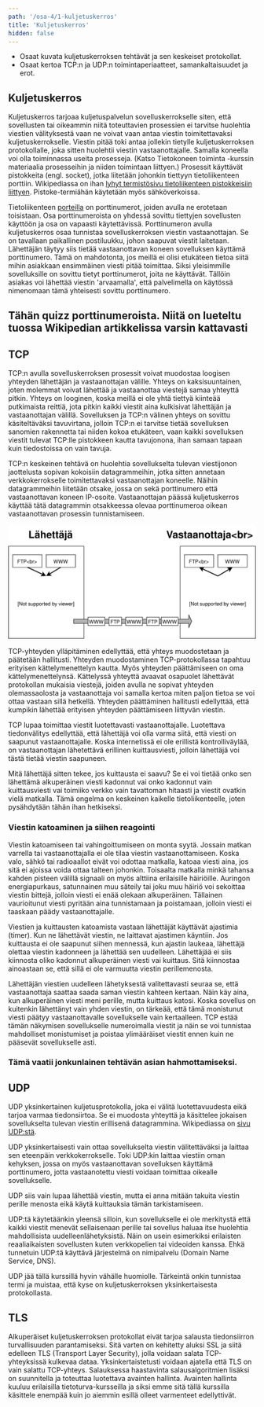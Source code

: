 ```yaml
---
path: '/osa-4/1-kuljetuskerros'
title: 'Kuljetuskerros'
hidden: false
---
```



<text-box variant='learningObjectives' name='Oppimistavoitteet'>

- Osaat kuvata kuljetuskerroksen tehtävät ja sen keskeiset protokollat.
- Osaat kertoa TCP:n ja UDP:n toimintaperiaatteet, samankaltaisuudet ja erot.

</text-box>

<quiznator id="5c498c7c017ffc13eddc84f1"></quiznator>



## Kuljetuskerros

Kuljetuskerros tarjoaa kuljetuspalvelun sovelluskerrokselle siten, että sovellusten tai oikeammin niitä toteuttavien prosessien ei tarvitse huolehtia viestien välityksestä vaan ne voivat vaan antaa viestin toimitettavaksi kuljetuskerrokselle. Viestin pitää toki antaa jollekin tietylle kuljetuskerroksen protokollalle, joka sitten huolehtii viestin vastaanottajalle.  Samalla koneella voi olla toiminnassa useita prosesseja. (Katso Tietokoneen toiminta -kurssin materiaalia prosesseihin ja niiden toimintaan liittyen.) Prosessit käyttävät pistokkeita (engl. socket), jotka liitetään johonkin tiettyyn tietoliikenteen porttiin. Wikipediassa on ihan [lyhyt termistösivu tietoliikenteen pistokkeisiin liittyen](https://fi.wikipedia.org/wiki/Pistoke_(tietotekniikka)). Pistoke-termiähän käytetään myös sähköverkoissa.

Tietoliikenteen [porteilla](https://fi.wikipedia.org/wiki/Portti_(tietoliikenne)) on porttinumerot, joiden avulla ne erotetaan toisistaan. Osa porttinumeroista on yhdessä sovittu tiettyjen sovellusten käyttöön ja osa on vapaasti käytettävissä. Porttinumeron avulla kuljetuskerros osaa tunnistaa sovelluskerroksen viestin vastaanottajan. Se on tavallaan paikallinen postiluukku, johon saapuvat viestit laitetaan. Lähettäjän täytyy siis tietää vastaanottavan koneen sovelluksen käyttämä porttinumero. Tämä on mahdotonta, jos meillä ei olisi etukäteen tietoa siitä mihin asiakkaan ensimmäinen viesti pitää toimittaa. Siksi yleisimmille sovelluksille on sovittu tietyt porttinumerot, joita ne käyttävät. Tällöin asiakas voi lähettää viestin 'arvaamalla', että palvelimella on käytössä nimenomaan tämä yhteisesti sovittu porttinumero.

## Tähän quizz porttinumeroista. Niitä on lueteltu tuossa Wikipedian artikkelissa varsin kattavasti


##  TCP

TCP:n avulla sovelluskerroksen prosessit voivat muodostaa loogisen yhteyden lähettäjän ja vastaanottajan välille. Yhteys on kaksisuuntainen, joten molemmat voivat lähettää ja vastaanottaa viestejä samaa yhteyttä pitkin. Yhteys on looginen, koska meillä ei ole yhtä tiettyä kiinteää putkimaista reittiä, jota pitkin kaikki viestit aina kulkisivat lähettäjän ja vastaanottajan välillä. 
Sovelluksen ja TCP:n välinen yhteys on sovittu käsiteltäväksi tavuvirtana, jolloin TCP:n ei tarvitse tietää sovelluksen sanomien rakennetta tai niiden kokoa etukäteen, vaan kaikki sovelluksen viestit tulevat TCP:lle pistokkeen kautta tavujonona, ihan samaan tapaan kuin tiedostoissa on vain tavuja.

TCP:n keskeinen tehtävä on huolehtia sovellukselta tulevan viestijonon jaottelusta sopivan kokoisiin datagrammeihin, jotka sitten annetaan verkkokerrokselle toimitettavaksi vastaanottajan koneelle. Näihin datagrammeihin liitetään otsake, jossa on sekä porttinumero että vastaanottavan koneen IP-osoite. Vastaanottajan päässä kuljetuskerros käyttää tätä datagrammin otsakkeessa olevaa porttinumeroa oikean vastaanottavan prosessin tunnistamiseen.


![erillisten ftp- ja www-prosessien lähettämä data lomittuu matkalla vastaanottajalle](../img/lomittuvat-alt.svg)


TCP-yhteyden ylläpitäminen edellyttää, että yhteys muodostetaan ja päätetään hallitusti. Yhteyden muodostaminen TCP-protokollassa tapahtuu erityisen kättelymenettelyn kautta. Myös yhteyden päättämiseen on oma kättelymenettelynsä. Kättelyssä yhteyttä avaavat osapuolet lähettävät protokollan mukaisia viestejä, joiden avulla ne sopivat yhteyden olemassaolosta ja vastaanottaja voi samalla kertoa miten paljon tietoa se voi ottaa vastaan sillä hetkellä. Yhteyden päättäminen hallitusti edellyttää, että kumpikin lähettää erityisen yhteyden päättämiseen liittyvän viestin.

TCP lupaa toimittaa viestit luotettavasti vastaanottajalle. Luotettava tiedonvälitys edellyttää, että lähettäjä voi olla varma siitä, että viesti on saapunut vastaanottajalle. Koska internetissä ei ole erillistä kontrolliväylää, on vastaanottajan lähetettävä erillinen kuittausviesti, jolloin lähettäjä voi tästä tietää viestin saapuneen.

Mitä lähettäjä sitten tekee, jos kuittausta ei saavu? Se ei voi tietää onko sen lähettämä alkuperäinen viesti kadonnut vai onko kadonnut vain kuittausviesti vai toimiiko verkko vain tavattoman hitaasti ja viestit ovatkin vielä matkalla. Tämä ongelma on keskeinen kaikelle tietoliikenteelle, joten pysähdytään tähän ihan hetkiseksi.


### Viestin katoaminen ja siihen reagointi

Viestin katoamiseen tai vahingoittumiseen on monta syytä. Jossain matkan varrella tai vastaanottajalla ei ole tilaa viestin vastaanottamiseen. Koska valo, sähkö tai radioaallot eivät voi odottaa matkalla, katoaa viesti aina, jos sitä ei ajoissa voida ottaa talteen johonkin. Toisaalta matkalla minkä tahansa kahden pisteen välillä signaali on myös alttiina erilaisille häiriöille. Auringon energiapurkaus, satunnainen muu säteily tai joku muu häiriö voi sekoittaa viestin bittejä, jolloin viesti ei enää olekaan alkuperäinen. 
Tällainen vaurioitunut viesti pyritään aina tunnistamaan ja poistamaan, jolloin viesti ei taaskaan päädy vastaanottajalle.

Viestien ja kuittausten katoamista vastaan lähettäjät käyttävät ajastimia (timer). Kun ne lähettävät viestin, ne laittavat ajastimen käyntiin. Jos kuittausta ei ole saapunut siihen mennessä, kun ajastin laukeaa, lähettäjä olettaa viestin kadonneen ja lähettää sen uudelleen. Lähettäjää ei siis kiinnosta oliko kadonnut alkuperäinen viesti vai kuittaus. Sitä kiinnostaa ainoastaan se, että sillä ei ole varmuutta viestin perillemenosta.

Lähettäjän viestien uudelleen lähetyksestä valitettavasti seuraa se, että vastaanottaja saattaa saada saman viestin kahteen kertaan.
Näin käy aina, kun alkuperäinen viesti meni perille, mutta kuittaus katosi. Koska sovellus on kuitenkin lähettänyt vain yhden viestin, on tärkeää, että tämä monistunut viesti päätyy vastaanottavalle sovellukselle vain kertaalleen. TCP estää tämän näkymisen sovellukselle numeroimalla viestit ja näin se voi tunnistaa mahdolliset monistumiset ja poistaa ylimääräiset viestit ennen kuin ne pääsevät sovellukselle asti.

### Tämä vaatii jonkunlainen tehtävän asian hahmottamiseksi.


## UDP

UDP yksinkertainen kuljetusprotokolla, joka ei välitä luotettavuudesta eikä tarjoa varmaa tiedonsiirtoa. Se ei muodosta yhteyttä ja käsittelee jokaisen sovellukselta tulevan viestin erillisenä datagrammina. Wikipediassa on [sivu UDP:stä](https://fi.wikipedia.org/wiki/UDP).

UDP yksinkertaisesti vain ottaa sovellukselta viestin välitettäväksi ja laittaa sen eteenpäin verkkokerrokselle. Toki UDP:kin laittaa viestiin oman kehyksen, jossa on myös vastaanottavan sovelluksen käyttämä porttinumero, jotta vastaanotettu viesti voidaan toimittaa oikealle sovellukselle.

UDP siis vain lupaa lähettää viestin, mutta ei anna mitään takuita viestin perille menosta eikä käytä kuittauksia tämän tarkistamiseen.

UDP:tä käytetäänkin yleensä silloin, kun sovellukselle ei ole merkitystä että kaikki viestit menevät sellaisenaan perille tai sovellus haluaa itse huolehtia mahdollisista uudelleenlähetyksistä. Näin on usein esimerkiksi erilaisten reaaliaikaisten sovellusten kuten verkkopelien tai videoiden kanssa. Ehkä tunnetuin UDP:tä käyttävä järjestelmä on nimipalvelu (Domain Name Service, DNS). 

UDP jää tällä kurssillä hyvin vähälle huomiolle. Tärkeintä onkin tunnistaa termi ja muistaa, että kyse on kuljetuskerroksen yksinkertaisesta protokollasta.



## TLS

Alkuperäiset kuljetuskerroksen protokollat eivät tarjoa salausta tiedonsiirron turvallisuuden parantamiseksi. Sitä varten on kehitetty aluksi SSL ja siitä edelleen TLS (Transport Layer Security), jolla voidaan salata TCP-yhteyksissä kulkevaa dataa. Yksinkertaistetusti voidaan ajatella että TLS on vain salattu TCP-yhteys. Salauksessa haastavinta salausalgoritmien lisäksi on suunnitella ja toteuttaa luotettava avainten hallinta. Avainten hallinta kuuluu erilaisilla tietoturva-kursseilla ja siksi emme sitä tällä kurssilla käsittele enempää kuin jo aiemmin esillä olleet varmenteet edellyttivät. 


